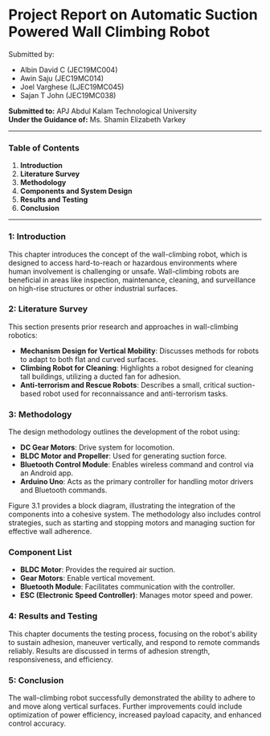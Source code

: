# Project Report on Automatic Suction Powered Wall Climbing Robot 
Submitted by:  
- Albin David C (JEC19MC004)  
- Awin Saju (JEC19MC014)  
- Joel Varghese (LJEC19MC045)  
- Sajan T John (JEC19MC038)  

**Submitted to:** APJ Abdul Kalam Technological University  
**Under the Guidance of:** Ms. Shamin Elizabeth Varkey

---

### Table of Contents
1. **Introduction**  
2. **Literature Survey**  
3. **Methodology**  
4. **Components and System Design**  
5. **Results and Testing**  
6. **Conclusion**  

---

### 1: Introduction
This chapter introduces the concept of the wall-climbing robot, which is designed to access hard-to-reach or hazardous environments where human involvement is challenging or unsafe. Wall-climbing robots are beneficial in areas like inspection, maintenance, cleaning, and surveillance on high-rise structures or other industrial surfaces.

### 2: Literature Survey
This section presents prior research and approaches in wall-climbing robotics:
- **Mechanism Design for Vertical Mobility**: Discusses methods for robots to adapt to both flat and curved surfaces.
- **Climbing Robot for Cleaning**: Highlights a robot designed for cleaning tall buildings, utilizing a ducted fan for adhesion.
- **Anti-terrorism and Rescue Robots**: Describes a small, critical suction-based robot used for reconnaissance and anti-terrorism tasks.

### 3: Methodology
The design methodology outlines the development of the robot using:
- **DC Gear Motors**: Drive system for locomotion.
- **BLDC Motor and Propeller**: Used for generating suction force.
- **Bluetooth Control Module**: Enables wireless command and control via an Android app.
- **Arduino Uno**: Acts as the primary controller for handling motor drivers and Bluetooth commands.

Figure 3.1 provides a block diagram, illustrating the integration of the components into a cohesive system. The methodology also includes control strategies, such as starting and stopping motors and managing suction for effective wall adherence.

### Component List
- **BLDC Motor**: Provides the required air suction.
- **Gear Motors**: Enable vertical movement.
- **Bluetooth Module**: Facilitates communication with the controller.
- **ESC (Electronic Speed Controller)**: Manages motor speed and power.

### 4: Results and Testing
This chapter documents the testing process, focusing on the robot's ability to sustain adhesion, maneuver vertically, and respond to remote commands reliably. Results are discussed in terms of adhesion strength, responsiveness, and efficiency.

### 5: Conclusion
The wall-climbing robot successfully demonstrated the ability to adhere to and move along vertical surfaces. Further improvements could include optimization of power efficiency, increased payload capacity, and enhanced control accuracy.

